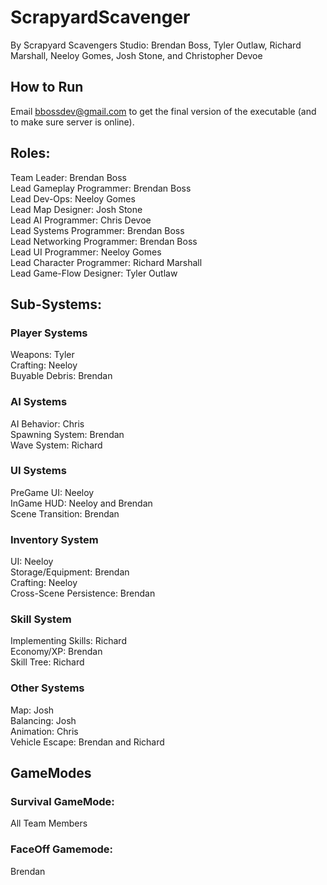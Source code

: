 # ScrapyardScavenger

By Scrapyard Scavengers Studio:
Brendan Boss, Tyler Outlaw, Richard Marshall, Neeloy Gomes, Josh Stone, and Christopher Devoe

## How to Run
Email bbossdev@gmail.com to get the final version of the executable (and to make sure server is online).


## Roles:
Team Leader: Brendan Boss  
Lead Gameplay Programmer: Brendan Boss   
Lead Dev-Ops: Neeloy Gomes  
Lead Map Designer: Josh Stone  
Lead AI Programmer: Chris Devoe  
Lead Systems Programmer: Brendan Boss  
Lead Networking Programmer: Brendan Boss  
Lead UI Programmer: Neeloy Gomes  
Lead Character Programmer: Richard Marshall  
Lead Game-Flow Designer: Tyler Outlaw  

## Sub-Systems:
### Player Systems
Weapons: Tyler  
Crafting: Neeloy  
Buyable Debris: Brendan  

### AI Systems
AI Behavior: Chris  
Spawning System: Brendan  
Wave System: Richard  

### UI Systems
PreGame UI: Neeloy  
InGame HUD: Neeloy and Brendan  
Scene Transition: Brendan  

### Inventory System
UI: Neeloy  
Storage/Equipment: Brendan  
Crafting: Neeloy  
Cross-Scene Persistence: Brendan  

### Skill System
Implementing Skills: Richard  
Economy/XP: Brendan  
Skill Tree: Richard  

### Other Systems
Map: Josh  
Balancing: Josh  
Animation: Chris  
Vehicle Escape: Brendan and Richard  

## GameModes
### Survival GameMode:
All Team Members

### FaceOff Gamemode:
Brendan  

